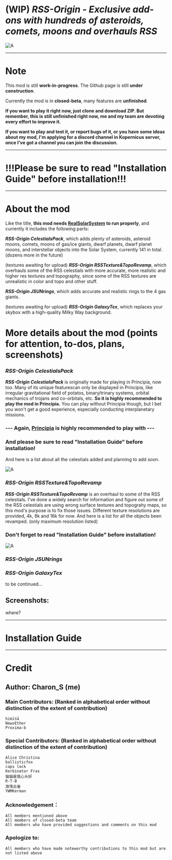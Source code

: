 # (WIP) _RSS-Origin - Exclusive add-ons with hundreds of asteroids, comets, moons and overhauls RSS_

![A](https://github.com/CharonSSS/RSS-Origin/blob/main/assets/insignia%20by%20Alice%20Christina.jpg)
***
# Note
This mod is still **work-in-progress**. The Github page is still **under construction**.

Currently the mod is in **closed-beta**, many features are **unfinished**.

**If you want to play it right now, just clone and download ZIP. But remember, this is still unfinished right now, me and my team are devoting every effort to improve it.**

**If you want to play and test it, or report bugs of it, or you have some ideas about my mod, I'm applying for a discord channel in Kopernicus server, once I've got a channel you can join the discussion.**

***
# !!!Please be sure to read "Installation Guide" before installation!!!
***

# About the mod

Like the title, **this mod needs [RealSolarSystem](https://forum.kerbalspaceprogram.com/topic/177216-112-real-solar-system) to run properly**, and currently it includes the following parts:

**_RSS-Origin CelestialsPack_**, which adds plenty of asteroids, asteroid moons, comets, moons of gas/ice giants, dwarf planets, dwarf planet moons, and interstellar objects into the Solar System, currently 141 in total. (dozens more in the future)

(textures awaiting for upload) **_RSS-Origin RSSTexture&TopoRevamp_**, which overhauls some of the RSS celestials with more accurate, more realistic and higher res textures and topography, since some of the RSS textures are unrealistic in color and topo and other stuff.

**_RSS-Origin JSUNrings_**, which adds accurate and realistic rings to the 4 gas giants.

(textures awaiting for upload) **_RSS-Origin GalaxyTex_**, which replaces your skybox with a high-quality Milky Way background.

# More details about the mod (points for attention, to-dos, plans, screenshots)

### _RSS-Origin CelestialsPack_

**_RSS-Origin CelestialsPack_** is originally made for playing in Principia, now too. Many of its unique featurescan only be displayed in Principia, like irregular gravitational field of potatos, binary/trinary systems, orbital mechanics of trojans and co-orbitals, etc. **So it is highly recommended to play the mod in Principia.** You can play without Principia though, but I bet you won't get a good experience, especially conducting interplanetary missions.

### --- Again, [Principia](https://github.com/mockingbirdnest/Principia) is highly recommended to play with ---

### And please be sure to read "Installation Guide" before installation!

And here is a list about all the celestials added and planning to add soon.

![A](https://github.com/CharonSSS/RSS-Origin/blob/main/assets/Celestial%20bodies%20added%20in%20RSS-Origin%20up-coming%20initial%20release.png)

### _RSS-Origin RSSTexture&TopoRevamp_

**_RSS-Origin RSSTexture&TopoRevamp_** is an overhaul to some of the RSS celestials. I've done a widely search for information and figure out some of the RSS celestials are using wrong surface textures and topograhy maps, so this mod's purpose is to fix those issues. Different texture resolutions are provided, 4k, 8k and 16k for now. And here is a list for all the objects been revamped. (only maximum resolution listed)

### Don't forget to read "Installation Guide" before installation!

![A]()

### _RSS-Origin JSUNrings_

### _RSS-Origin GalaxyTex_

to be continued...

## Screenshots:

where?

***

# Installation Guide

***
# Credit

## Author: **Charon_S (me)**

### Main Contributors: (Ranked in alphabetical order without distinction of the extent of contribution)
	himīśā
	NewoEther
	Proxima-b

### Special Contributors: (Ranked in alphabetical order without distinction of the extent of contribution)
	Alice Christina
	ballisticfox
	caps lock
	Kerbinator Fras
	猫猫是我心头好
	R-T-B
	游荡云雀
	YWMKerman

### Acknowledgement：
	All members mentioned above
	All members of closed-beta team
	All members who have provided suggestions and comments on this mod

### Apologize to:
	All members who have made noteworthy contributions to this mod but are not listed above
